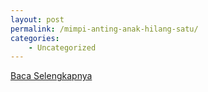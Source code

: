 ```yaml
---
layout: post
permalink: /mimpi-anting-anak-hilang-satu/
categories:
    - Uncategorized
---
```


[Baca Selengkapnya](/10)